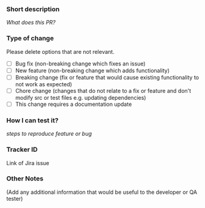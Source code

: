 ### Short description
_What does this PR?_

### Type of change
Please delete options that are not relevant.

- [ ] Bug fix (non-breaking change which fixes an issue)
- [ ] New feature (non-breaking change which adds functionality)
- [ ] Breaking change (fix or feature that would cause existing functionality to not work as expected)
- [ ] Chore change (changes that do not relate to a fix or feature and don't modify src or test files e.g. updating dependencies)
- [ ] This change requires a documentation update

### How I can test it?
_steps to reproduce feature or bug_

### Tracker ID
Link of Jira issue

### Other Notes
(Add any additional information that would be useful to the developer or QA tester)
